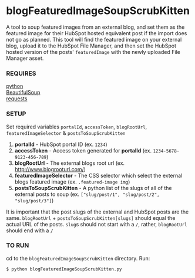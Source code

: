 # blogFeaturedImageSoupScrubKitten
A tool to soup featured images from an external blog, and set them as the featured image for their HubSpot hosted equivalent post if the import does not go as planned. This tool will find the featured image on your external blog, upload it to the HubSpot File Manager, and then set the HubSpot hosted version of the posts' `featuredImage` with the newly uploaded File Manager asset.

### REQUIRES
[python](https://www.python.org/)  
[BeautifulSoup](https://www.crummy.com/software/BeautifulSoup/bs4/doc/)  
[requests](http://docs.python-requests.org/en/master/)  

### SETUP
Set required variables `portalId`, `accessToken`, `blogRootUrl`, `featuredImageSelector` & `postsToSoupScrubKitten`

1. __portalId__ - HubSpot portal ID (ex. `1234`)  
2. __accessToken__ - Access token generated for __portalId__ (ex. `1234-5678-9123-456-789`)  
3. __blogRootUrl__ - The external blogs root url (ex. http://www.blogrooturl.com/)  
4. __featuredImageSelector__ - The CSS selector which select the external blogs featured image (ex. `.featured-image img`)  
5. __postsToSoupScrubKitten__ - A python list of the slugs of all of the external posts to soup (ex. `["slug/post/1", "slug/post/2", "slug/post/3"]`)  

It is important that the post slugs of the external and HubSpot posts are the same. `blogRootUrl` + `postsToSoupScrubKitten[slugs]` should equal the actual URL of the posts. `slug`s should not start with a `/`, rather, `blogRootUrl` should end with a `/`

### TO RUN
cd to the `blogFeaturedImageSoupScrubKitten` directory. Run:
```
$ python blogFeaturedImageSoupScrubKitten.py
```

